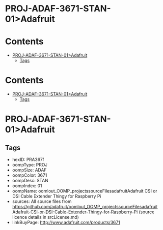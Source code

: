 
PROJ-ADAF-3671-STAN-01>Adafruit
===============================

Contents
========

* [PROJ-ADAF-3671-STAN-01>Adafruit](#proj-adaf-3671-stan-01adafruit)
	* [Tags](#tags)

Contents
========

* [PROJ-ADAF-3671-STAN-01>Adafruit](#proj-adaf-3671-stan-01adafruit)
	* [Tags](#tags)

# PROJ-ADAF-3671-STAN-01>Adafruit

## Tags

- hexID: PRA3671
- oompType: PROJ
- oompSize: ADAF
- oompColor: 3671
- oompDesc: STAN
- oompIndex: 01
- oompName: oomlout_OOMP_projectssourceFilesadafruitAdafruit CSI or DSI Cable Extender Thingy for Raspberry Pi
- sources: All source files from https://github.com/adafruit/oomlout_OOMP_projectssourceFilesadafruitAdafruit-CSI-or-DSI-Cable-Extender-Thingy-for-Raspberry-Pi (source licence details in srcLicense.md)
- linkBuyPage: http://www.adafruit.com/products/3671
